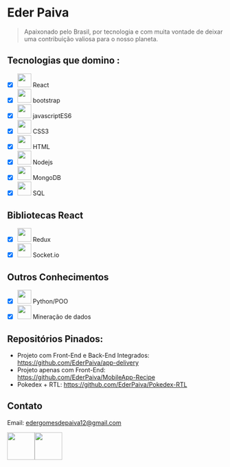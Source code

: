 # Eder Paiva
<blockquote>Apaixonado pelo Brasil, por tecnologia e com muita vontade de deixar uma contribuição valiosa para o nosso planeta.</blockquote>

## Tecnologias que domino :

- [x]  <img src="https://img.icons8.com/ios-glyphs/2x/react.png" width="32px"/> React
- [x]  <img src="https://img.icons8.com/windows/2x/bootstrap.png" width="32px"/> bootstrap
- [x]  <img src="https://img.icons8.com/ios-filled/2x/javascript-logo.png" width="32px"/> javascriptES6
- [x]  <img src="https://img.icons8.com/ios-filled/344/css3.png" width="32px"/> CSS3
- [x]  <img src="https://img.icons8.com/ios-filled/344/html-5--v2.png 2x" width="32px"/> HTML
- [x]  <img src="https://img.icons8.com/small/344/nodejs.png" width="32px"/> Nodejs
- [x] <img src="https://e7.pngegg.com/pngimages/480/899/png-clipart-mongodb-inc-computer-icons-mongodb-icons-cdr-angle.png" width="32px"/> MongoDB
- [x] <img src="https://img.icons8.com/windows/344/sql.png" width="32px"/> SQL

## Bibliotecas React
- [x] <img src="https://w7.pngwing.com/pngs/544/164/png-transparent-chain-react-computer-icons-angular-redux-science-miscellaneous-web-application-monochrome-photography-thumbnail.png" width="32px"/> Redux
- [x] <img src="https://cdn.worldvectorlogo.com/logos/socket-io.svg" width="32px"/> Socket.io

## Outros Conhecimentos

 - [x] <img src="https://cdn-icons-png.flaticon.com/512/28/28884.png" width="32px"/> Python/POO
 - [x] <img src="https://static.thenounproject.com/png/3929129-200.png" width="32px"/> Mineração de dados

## Repositórios Pinados:

- Projeto com Front-End e Back-End Integrados:
https://github.com/EderPaiva/app-delivery
- Projeto apenas com Front-End:
https://github.com/EderPaiva/MobileApp-Recipe
- Pokedex + RTL:
https://github.com/EderPaiva/Pokedex-RTL

## Contato

Email: edergomesdepaiva12@gmail.com

<p><a href="https://www.linkedin.com/in/eder-paiva-68394584/"><img src="https://cdn.icon-icons.com/icons2/2428/PNG/512/linkedin_black_logo_icon_147114.png" width="64px"/></a><a href="https://www.facebook.com/edergomesdepaiva/"><img src="https://image.flaticon.com/icons/png/512/20/20673.png" width="64px"/></a><p>









